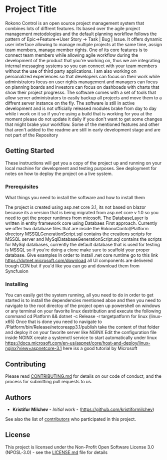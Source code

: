 # Project Title

Rokono Control is an open source project management system that combines lots of diffrent features. Its based over the agile project 
management metodologies and the default planning workflow follows the pattern of Epic->Feature->User Story -> Task | Bug | Issue.
It offers dynamic user interface allowing to manage multiple projects at the same time, assign team members, manage member rights.
One of its core features is to connect team members while allowing agile workflow during the development of the product that you're working on,
thus we are integrating internal messaging systems so you can connect with your team members without the use of third party applications. I am also working on personalized
experiences so that developers can focus on their work while administrators focus on user rights management and managers can focus on planning boards and investors can focus on dashboads with charts that show 
their project progresss. The software comes with a set of tools that allow server administrators to easily backup all projects and move them to a diffrent server instance on the fly.
The software is still in active development and is not officially released modules brake from day to day while i work on it so if you're using a build that is working for you
at the moment please do not update it daily if you don't want to get some changes that might brake your workflow. Some of the mentioned features and other that aren't added to the readme
are still in early development stage and are not part of the Repository
## Getting Started

These instructions will get you a copy of the project up and running on your local machine for development and testing purposes. See deployment for notes on how to deploy the project on a live system.

### Prerequisites

What things you need to install the software and how to install them

The project is created using asp.net core 3.1, its not based on blazor because its a version that is being migrated from asp.net core v 1.0 so you need to get the proper runtimes from micosoft.
The DatabaseLayer is written in entity framework core using Databaes First approach.
Currently we offer two database files that are inside the RokonoContol/Platform directory MSSQLGenerationScript.sql contains the creations scripts for MSSQL server
and MySqlDatabaseGenerationScript.sql contains the scripts for MySql databases, currently the default database that is used for testing is MSSQL so if you're doing a clone make sure to scaffold your proper database.
Give examples
In order to install .net core runtime go to this link https://dotnet.microsoft.com/download all UI components are delivered trough CDN but if you'd like you can go and download them from Syncfusion 

### Installing
 
 You can easily get the system running, all you need to do in order to get started is to install the dependencies mentioned aboe and then you need to navigate to the root directoy of the project
 open up powershell on windows or any terminal on your favorite linux destribution and execute the following command cd Platform && dotnet -c Release -r targetpatform for linux (linux-x65)
 Once that is done you need to navigate to /Platform/bin/Release/netcoreapp3.1/publish take the content of that folder and deploy it on your favorite server like NGINX 
 Edit the configuration file inside NGINX create a systemctl service to start automatically under linux https://docs.microsoft.com/en-us/aspnet/core/host-and-deploy/linux-nginx?view=aspnetcore-3.1 here iss a good tutorial by Microsoft


## Contributing

Please read [CONTRIBUTING.md](https://gist.github.com/PurpleBooth/b24679402957c63ec426) for details on our code of conduct, and the process for submitting pull requests to us.

## Authors

* **Kristifor Milchev** - *Initial work* - (https://github.com/kristiformilchev)

See also the  list of [contributors](https://github.com/KristiforMilchev/RokonoControl/blob/master/CODE_OF_CONDUCT.md) who participated in this project.

## License

This project is licensed under the Non-Profit Open Software License 3.0 (NPOSL-3.0) - see the [LICENSE.md](LICENSE.md) file for details

